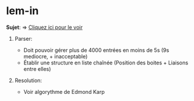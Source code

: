 # lem-in

<b>Sujet</b>: => <a href="https://cdn.intra.42.fr/pdf/pdf/1555/lem-in.fr.pdf"> Cliquez ici pour le voir </a>

  1. Parser:
      - Doit pouvoir gérer plus de 4000 entrées en moins de 5s (9s mediocre, + inacceptable)
      - Établir une structure en liste chaînée (Position des boites + Liaisons entre elles)

  2. Resolution:
      - Voir algorythme de Edmond Karp
